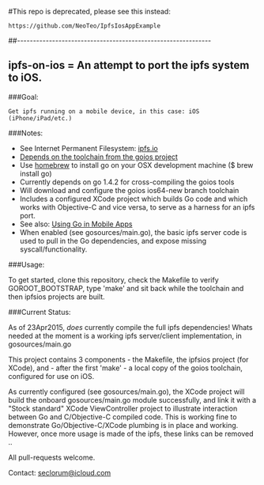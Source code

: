 #This repo is deprecated, please see this instead:

	https://github.com/NeoTeo/IpfsIosAppExample

##-------------------------------------------------------------
## ipfs-on-ios = An attempt to port the ipfs system to iOS.

###Goal:

	Get ipfs running on a mobile device, in this case: iOS (iPhone/iPad/etc.)

###Notes:

* See Internet Permanent Filesystem: [ipfs.io](http://ipfs.io)
* [Depends on the toolchain from the goios project](https://bitbucket.org/minux/goios)
* Use [homebrew](http://brew.sh/) to install go on your OSX development machine ($ brew install go)
* Currently depends on go 1.4.2 for cross-compiling the goios tools
* Will download and configure the goios ios64-new branch toolchain
* Includes a configured XCode project which builds Go code and which works with Objective-C and vice versa, to serve as a harness for an ipfs port.
* See also: [Using Go in Mobile Apps](https://medium.com/using-go-in-mobile-apps)
* When enabled (see gosources/main.go), the basic ipfs server code is used to pull in the Go dependencies, and expose missing syscall/functionality.

###Usage:

To get started, clone this repository, check the Makefile to verify GOROOT_BOOTSTRAP, type 'make' and sit back while the toolchain and then ipfsios projects are built.

###Current Status:

As of 23Apr2015, *does* currently compile the full ipfs dependencies!  Whats needed at the moment is a working ipfs server/client implementation, in gosources/main.go

This project contains 3 components - the Makefile, the ipfsios project (for XCode), and - after the first 'make' - a local copy of the goios toolchain, configured for use on iOS.

As currently configured (see gosources/main.go), the XCode project will build the onboard gosources/main.go module successfully, and link it with a "Stock standard" XCode ViewController project to illustrate interaction between Go and C/Objective-C compiled code.  This is working fine to demonstrate Go/Objective-C/XCode plumbing is in place and working.  However, once more usage is made of the ipfs, these links can be removed ..

All pull-requests welcome.

Contact: seclorum@icloud.com
